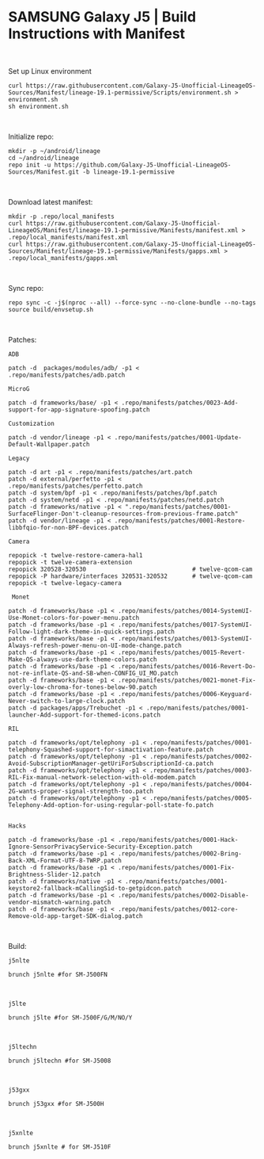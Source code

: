 # SAMSUNG Galaxy J5 | Build Instructions with Manifest
<br/>

Set up Linux environment
```
curl https://raw.githubusercontent.com/Galaxy-J5-Unofficial-LineageOS-Sources/Manifest/lineage-19.1-permissive/Scripts/environment.sh > environment.sh
sh environment.sh
```
<br/>

Initialize repo:
```
mkdir -p ~/android/lineage
cd ~/android/lineage
repo init -u https://github.com/Galaxy-J5-Unofficial-LineageOS-Sources/Manifest.git -b lineage-19.1-permissive
```
<br/>


Download latest manifest:
```
mkdir -p .repo/local_manifests
curl https://raw.githubusercontent.com/Galaxy-J5-Unofficial-LineageOS/Manifest/lineage-19.1-permissive/Manifests/manifest.xml > .repo/local_manifests/manifest.xml
curl https://raw.githubusercontent.com/Galaxy-J5-Unofficial-LineageOS-Sources/Manifest/lineage-19.1-permissive/Manifests/gapps.xml > .repo/local_manifests/gapps.xml
```
<br/>

Sync repo:
```
repo sync -c -j$(nproc --all) --force-sync --no-clone-bundle --no-tags
source build/envsetup.sh
```
<br/>

Patches:

```ADB```
```
patch -d  packages/modules/adb/ -p1 < .repo/manifests/patches/adb.patch
```

```MicroG```
```
patch -d frameworks/base/ -p1 < .repo/manifests/patches/0023-Add-support-for-app-signature-spoofing.patch
```

```Customization```
```
patch -d vendor/lineage -p1 < .repo/manifests/patches/0001-Update-Default-Wallpaper.patch
```


```Legacy```
```
patch -d art -p1 < .repo/manifests/patches/art.patch
patch -d external/perfetto -p1 < .repo/manifests/patches/perfetto.patch
patch -d system/bpf -p1 < .repo/manifests/patches/bpf.patch
patch -d system/netd -p1 < .repo/manifests/patches/netd.patch
patch -d frameworks/native -p1 < ".repo/manifests/patches/0001-SurfaceFlinger-Don't-cleanup-resources-from-previous-frame.patch"
patch -d vendor/lineage -p1 < .repo/manifests/patches/0001-Restore-libbfqio-for-non-BPF-devices.patch

```

``` Camera ```
```
repopick -t twelve-restore-camera-hal1
repopick -t twelve-camera-extension
repopick 320528-320530                              # twelve-qcom-cam
repopick -P hardware/interfaces 320531-320532       # twelve-qcom-cam
repopick -t twelve-legacy-camera
```

``` Monet```
```
patch -d frameworks/base -p1 < .repo/manifests/patches/0014-SystemUI-Use-Monet-colors-for-power-menu.patch
patch -d frameworks/base -p1 < .repo/manifests/patches/0017-SystemUI-Follow-light-dark-theme-in-quick-settings.patch
patch -d frameworks/base -p1 < .repo/manifests/patches/0013-SystemUI-Always-refresh-power-menu-on-UI-mode-change.patch
patch -d frameworks/base -p1 < .repo/manifests/patches/0015-Revert-Make-QS-always-use-dark-theme-colors.patch
patch -d frameworks/base -p1 < .repo/manifests/patches/0016-Revert-Do-not-re-inflate-QS-and-SB-when-CONFIG_UI_MO.patch
patch -d frameworks/base -p1 < .repo/manifests/patches/0021-monet-Fix-overly-low-chroma-for-tones-below-90.patch
patch -d frameworks/base -p1 < .repo/manifests/patches/0006-Keyguard-Never-switch-to-large-clock.patch
patch -d packages/apps/Trebuchet -p1 < .repo/manifests/patches/0001-launcher-Add-support-for-themed-icons.patch
```

``` RIL ```
```
patch -d frameworks/opt/telephony -p1 < .repo/manifests/patches/0001-telephony-Squashed-support-for-simactivation-feature.patch
patch -d frameworks/opt/telephony -p1 < .repo/manifests/patches/0002-Avoid-SubscriptionManager-getUriForSubscriptionId-ca.patch
patch -d frameworks/opt/telephony -p1 < .repo/manifests/patches/0003-RIL-Fix-manual-network-selection-with-old-modem.patch
patch -d frameworks/opt/telephony -p1 < .repo/manifests/patches/0004-2G-wants-proper-signal-strength-too.patch
patch -d frameworks/opt/telephony -p1 < .repo/manifests/patches/0005-Telephony-Add-option-for-using-regular-poll-state-fo.patch


```

```Hacks ```
```
patch -d frameworks/base -p1 < .repo/manifests/patches/0001-Hack-Ignore-SensorPrivacyService-Security-Exception.patch
patch -d frameworks/base -p1 < .repo/manifests/patches/0002-Bring-Back-XML-Format-UTF-8-TWRP.patch
patch -d frameworks/base -p1 < .repo/manifests/patches/0001-Fix-Brightness-Slider-12.patch
patch -d frameworks/native -p1 < .repo/manifests/patches/0001-keystore2-fallback-mCallingSid-to-getpidcon.patch
patch -d frameworks/base -p1 < .repo/manifests/patches/0002-Disable-vendor-mismatch-warning.patch
patch -d frameworks/base -p1 < .repo/manifests/patches/0012-core-Remove-old-app-target-SDK-dialog.patch
```
<br/>

Build:

```j5nlte```

```
brunch j5nlte #for SM-J500FN
```
<br/>

```j5lte ```

```
brunch j5lte #for SM-J500F/G/M/NO/Y
```
<br/>

```j5ltechn```

```
brunch j5ltechn #for SM-J5008
```
<br/>

```j53gxx```

```
brunch j53gxx #for SM-J500H
```
<br/>

```j5xnlte ```

```
brunch j5xnlte # for SM-J510F
```
<br/>

<br/>
